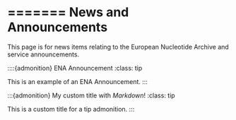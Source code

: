 =======
News and Announcements
=======

This page is for news items relating to the European Nucleotide Archive and service announcements.

::::{admonition} ENA Announcement
:class: tip

This is an example of an ENA Announcement.
:::

:::{admonition} My custom title with *Markdown*!
:class: tip

This is a custom title for a tip admonition.
:::



